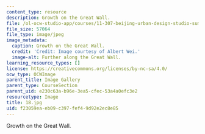 ```yaml
---
content_type: resource
description: Growth on the Great Wall.
file: /ol-ocw-studio-app/courses/11-307-beijing-urban-design-studio-summer-2006/f23059eaeb09c397fef49d92e2ec8e85_18.jpg
file_size: 57064
file_type: image/jpeg
image_metadata:
  caption: Growth on the Great Wall.
  credit: 'Credit: Image courtesy of Albert Wei.'
  image-alt: Further along the Great Wall.
learning_resource_types: []
license: https://creativecommons.org/licenses/by-nc-sa/4.0/
ocw_type: OCWImage
parent_title: Image Gallery
parent_type: CourseSection
parent_uid: e230c63a-b96e-3ea5-cfec-53a4a0efc3e2
resourcetype: Image
title: 18.jpg
uid: f23059ea-eb09-c397-fef4-9d92e2ec8e85
---
```

Growth on the Great Wall.